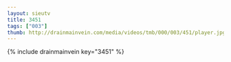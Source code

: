 ```yaml
--- 
layout: sieutv
title: 3451
tags: ["003"]
thumb: http://drainmainvein.com/media/videos/tmb/000/003/451/player.jpg
---
```

{% include drainmainvein key="3451" %} 
